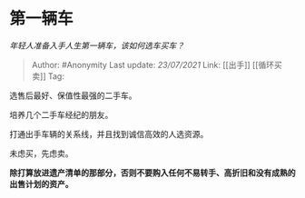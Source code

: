 # 第一辆车
*年轻人准备入手人生第一辆车，该如何选车买车？*

> Author: #Anonymity
> Last update: *23/07/2021*
> Link: [[出手]] [[循环买卖]]
> Tag:

选售后最好、保值性最强的二手车。

培养几个二手车经纪的朋友。

打通出手车辆的关系线，并且找到诚信高效的人选资源。

未虑买，先虑卖。

**除打算放进遗产清单的那部分，否则不要购入任何不易转手、高折旧和没有成熟的出售计划的资产。**
